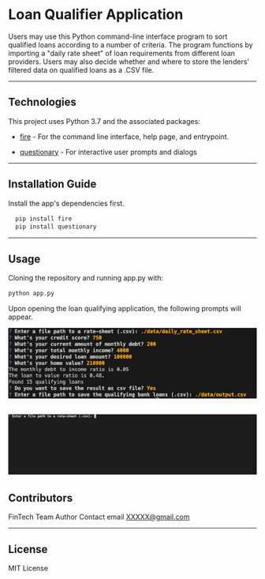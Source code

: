 #  Loan Qualifier Application

Users may use this Python command-line interface program to sort qualified loans according to a number of criteria. The program functions by importing a "daily rate sheet" of loan requirements from different loan providers. Users may also decide whether and where to store the lenders' filtered data on qualified loans as a .CSV file.


---

## Technologies

This project uses Python 3.7 and the associated packages:

* [fire](https://github.com/google/python-fire) - For the command line interface, help page, and entrypoint.

* [questionary](https://github.com/tmbo/questionary) - For interactive user prompts and dialogs

---

## Installation Guide

Install the app's dependencies first.

```python
  pip install fire
  pip install questionary
```

---

## Usage

Cloning the repository and running app.py with:

```python
python app.py
```
Upon opening the loan qualifying application, the following prompts will appear.

![Loan Qualifier Prompts](Images/loan_qualifier.png)

![Loan Qualifier Example](Images/example.gif)
---

## Contributors

FinTech Team
Author Contact email XXXXX@gmail.com

---

## License

MIT License


